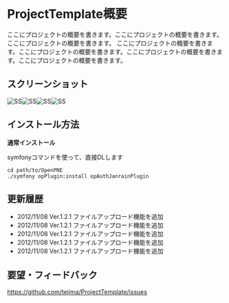 ProjectTemplate概要
======================
ここにプロジェクトの概要を書きます。ここにプロジェクトの概要を書きます。ここにプロジェクトの概要を書きます。
ここにプロジェクトの概要を書きます。ここにプロジェクトの概要を書きます。ここにプロジェクトの概要を書きます。ここにプロジェクトの概要を書きます。

スクリーンショット
------

![SS](http://p.pne.jp/it/?w=200&h=150)![SS](http://p.pne.jp/it/?w=200&h=150)![SS](http://p.pne.jp/it/?w=200&h=150)![SS](http://p.pne.jp/it/?w=200&h=150)

 
インストール方法
----------------

**通常インストール**

symfonyコマンドを使って、直接DLします

    cd path/to/OpenPNE
    ./symfony opPlugin:install opAuthJanrainPlugin
        
更新履歴
--------

 * 2012/11/08 Ver.1.2.1 ファイルアップロード機能を追加
 * 2012/11/08 Ver.1.2.1 ファイルアップロード機能を追加
 * 2012/11/08 Ver.1.2.1 ファイルアップロード機能を追加
 * 2012/11/08 Ver.1.2.1 ファイルアップロード機能を追加
 * 2012/11/08 Ver.1.2.1 ファイルアップロード機能を追加

  
要望・フィードバック
----------
https://github.com/tejima/ProjectTemplate/issues
